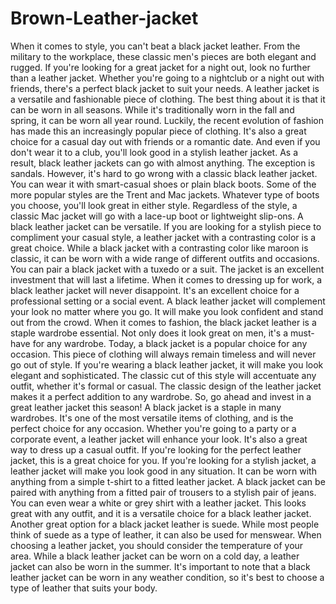 # Brown-Leather-jacket
When it comes to style, you can't beat a black jacket leather. From the military to the workplace, these classic men's pieces are both elegant and rugged. If you're looking for a great jacket for a night out, look no further than a leather jacket. Whether you're going to a nightclub or a night out with friends, there's a perfect black jacket to suit your needs. A leather jacket is a versatile and fashionable piece of clothing. The best thing about it is that it can be worn in all seasons. While it's traditionally worn in the fall and spring, it can be worn all year round. Luckily, the recent evolution of fashion has made this an increasingly popular piece of clothing. It's also a great choice for a casual day out with friends or a romantic date. And even if you don't wear it to a club, you'll look good in a stylish leather jacket. As a result, black leather jackets can go with almost anything. The exception is sandals. However, it's hard to go wrong with a classic black leather jacket. You can wear it with smart-casual shoes or plain black boots. Some of the more popular styles are the Trent and Mac jackets. Whatever type of boots you choose, you'll look great in either style. Regardless of the style, a classic Mac jacket will go with a lace-up boot or lightweight slip-ons. A black leather jacket can be versatile. If you are looking for a stylish piece to compliment your casual style, a leather jacket with a contrasting color is a great choice. While a black jacket with a contrasting color like maroon is classic, it can be worn with a wide range of different outfits and occasions. You can pair a black jacket with a tuxedo or a suit. The jacket is an excellent investment that will last a lifetime. When it comes to dressing up for work, a black leather jacket will never disappoint. It's an excellent choice for a professional setting or a social event. A black leather jacket will complement your look no matter where you go. It will make you look confident and stand out from the crowd. When it comes to fashion, the black jacket leather is a staple wardrobe essential. Not only does it look great on men, it's a must-have for any wardrobe. Today, a black jacket is a popular choice for any occasion. This piece of clothing will always remain timeless and will never go out of style. If you're wearing a black leather jacket, it will make you look elegant and sophisticated. The classic cut of this style will accentuate any outfit, whether it's formal or casual. The classic design of the leather jacket makes it a perfect addition to any wardrobe. So, go ahead and invest in a great leather jacket this season! A black jacket is a staple in many wardrobes. It's one of the most versatile items of clothing, and is the perfect choice for any occasion. Whether you're going to a party or a corporate event, a leather jacket will enhance your look. It's also a great way to dress up a casual outfit. If you're looking for the perfect leather jacket, this is a great choice for you. If you're looking for a stylish jacket, a leather jacket will make you look good in any situation. It can be worn with anything from a simple t-shirt to a fitted leather jacket. A black jacket can be paired with anything from a fitted pair of trousers to a stylish pair of jeans. You can even wear a white or grey shirt with a leather jacket. This looks great with any outfit, and it is a versatile choice for a black leather jacket. Another great option for a black jacket leather is suede. While most people think of suede as a type of leather, it can also be used for menswear. When choosing a leather jacket, you should consider the temperature of your area. While a black leather jacket can be worn on a cold day, a leather jacket can also be worn in the summer. It's important to note that a black leather jacket can be worn in any weather condition, so it's best to choose a type of leather that suits your body.
